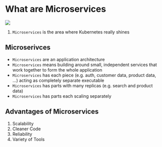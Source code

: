 # What are Microservices

<img src="https://user-images.githubusercontent.com/6856382/221466513-8a60207a-0ae6-4d70-855b-4dfb7211f79a.png">

1. `Microservices` is the area where Kubernetes really shines

## Microserivces

- `Microservices` are an application architecture
- `Microservices` means building around small, independent services that work together to form the whole application
- `Microservices` has each piece (e.g. auth, customer data, product data, ...) acting as completely separate executable
- `Microservices` has parts with many replicas (e.g. search and product data)
- `Microservices` has parts each scaling separately


## Advantages of Microservices

1. Scalability
2. Cleaner Code
3. Reliability
4. Variety of Tools

